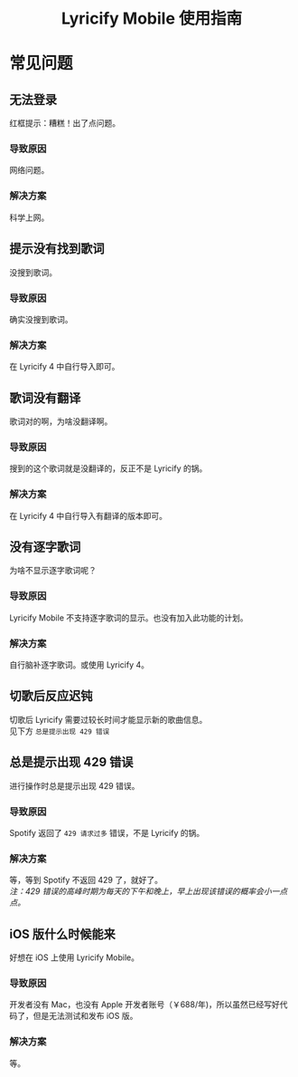 <div align="center">

# Lyricify Mobile 使用指南

</div>

# 常见问题

## 无法登录
红框提示：糟糕！出了点问题。
### 导致原因
网络问题。
### 解决方案
科学上网。

## 提示没有找到歌词
没搜到歌词。
### 导致原因
确实没搜到歌词。
### 解决方案
在 Lyricify 4 中自行导入即可。

## 歌词没有翻译
歌词对的啊，为啥没翻译啊。
### 导致原因
搜到的这个歌词就是没翻译的，反正不是 Lyricify 的锅。
### 解决方案
在 Lyricify 4 中自行导入有翻译的版本即可。

## 没有逐字歌词
为啥不显示逐字歌词呢？
### 导致原因
Lyricify Mobile 不支持逐字歌词的显示。也没有加入此功能的计划。
### 解决方案
自行脑补逐字歌词。或使用 Lyricify 4。

## 切歌后反应迟钝
切歌后 Lyricify 需要过较长时间才能显示新的歌曲信息。  
见下方 `总是提示出现 429 错误`

## 总是提示出现 429 错误
进行操作时总是提示出现 429 错误。  
### 导致原因
Spotify 返回了 `429 请求过多` 错误，不是 Lyricify 的锅。
### 解决方案
等，等到 Spotify 不返回 429 了，就好了。  
*注：429 错误的高峰时期为每天的下午和晚上，早上出现该错误的概率会小一点点。*

## iOS 版什么时候能来
好想在 iOS 上使用 Lyricify Mobile。
### 导致原因
开发者没有 Mac，也没有 Apple 开发者账号（￥688/年)，所以虽然已经写好代码了，但是无法测试和发布 iOS 版。
### 解决方案
等。